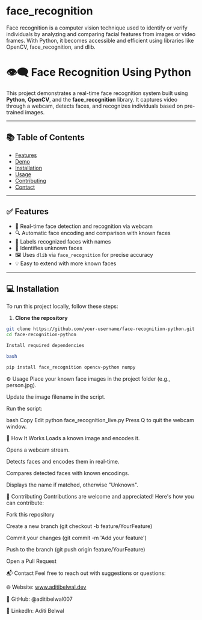 # face_recognition
Face recognition is a computer vision technique used to identify or verify individuals by analyzing and comparing facial features from images or video frames. With Python, it becomes accessible and efficient using libraries like OpenCV, face_recognition, and dlib.

# 👁️‍🗨️ Face Recognition Using Python

This project demonstrates a real-time face recognition system built using **Python**, **OpenCV**, and the **face_recognition** library. It captures video through a webcam, detects faces, and recognizes individuals based on pre-trained images.

---

## 📚 Table of Contents

- [Features](#features)  
- [Demo](#demo)  
- [Installation](#installation)  
- [Usage](#usage)  
- [Contributing](#contributing)  
- [Contact](#contact)

---

## ✅ Features

- 🎯 Real-time face detection and recognition via webcam  
- 🔍 Automatic face encoding and comparison with known faces  
- 🧠 Labels recognized faces with names  
- 🚫 Identifies unknown faces  
- 🖼️ Uses `dlib` via `face_recognition` for precise accuracy  
- 💡 Easy to extend with more known faces

---

## 💻 Installation

To run this project locally, follow these steps:

1. **Clone the repository**
```bash
git clone https://github.com/your-username/face-recognition-python.git
cd face-recognition-python

Install required dependencies

bash

pip install face_recognition opencv-python numpy

```
⚙️ Usage
Place your known face images in the project folder (e.g., person.jpg).

Update the image filename in the script.

Run the script:

bash
Copy
Edit
python face_recognition_live.py
Press Q to quit the webcam window.

🧠 How It Works
Loads a known image and encodes it.

Opens a webcam stream.

Detects faces and encodes them in real-time.

Compares detected faces with known encodings.

Displays the name if matched, otherwise "Unknown".

🤝 Contributing
Contributions are welcome and appreciated! Here's how you can contribute:

Fork this repository

Create a new branch (git checkout -b feature/YourFeature)

Commit your changes (git commit -m 'Add your feature')

Push to the branch (git push origin feature/YourFeature)

Open a Pull Request

📬 Contact
Feel free to reach out with suggestions or questions:

🌐 Website: www.aditibelwal.dev

💼 GitHub: @aditibelwal007

🔗 LinkedIn: Aditi Belwal
